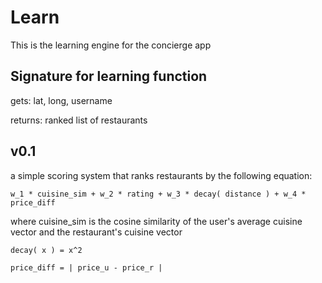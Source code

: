 Learn
=====
This is the learning engine for the concierge app

Signature for learning function
-------------------------------

gets: lat, long, username

returns: ranked list of restaurants

v0.1
----

a simple scoring system that ranks restaurants by the following equation:

`w_1 * cuisine_sim + w_2 * rating + w_3 * decay( distance ) + w_4 * price_diff`

where cuisine_sim is the cosine similarity of the user's average cuisine vector
and the restaurant's cuisine vector

`decay( x ) = x^2`

`price_diff = | price_u - price_r |`


